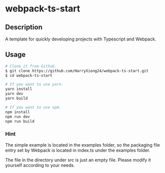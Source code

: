 # webpack-ts-start

## Description

A template for quickly developing projects with Typescript and Webpack.

## Usage

```bash
# Clone it from Github.
$ git clone https://github.com/HarryXiong24/webpack-ts-start.git
$ cd webpack-ts-start
```

```bash
# If you want to use yarn.
yarn install
yarn dev
yarn build
```

```bash
# If you want to use npm.
npm install
npm run dev
npm run build
```

### Hint

The simple example is located in the examples folder, so the packaging file entry set by Webpack is located in index.ts under the examples folder.

The file in the directory under src is just an empty file. Please modify it yourself according to your needs.
